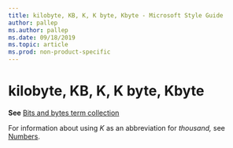 ```yaml
---
title: kilobyte, KB, K, K byte, Kbyte - Microsoft Style Guide
author: pallep
ms.author: pallep
ms.date: 09/18/2019
ms.topic: article
ms.prod: non-product-specific
---
```


# kilobyte, KB, K, K byte, Kbyte

**See** [Bits and bytes term collection](~/a-z-word-list-term-collections/term-collections/bits-bytes-terms.md)

For information about using *K* as an abbreviation for *thousand,* see [Numbers](~/numbers.md).

